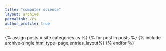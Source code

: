 ```yaml
---
title: "computer science"
layout: archive
permalink: /cs
author_profile: true
---
```


{% assign posts = site.categories.cs %}
{% for post in posts %} {% include archive-single.html type=page.entries_layout%} {% endfor %}
